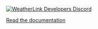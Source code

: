 [![WeatherLink Developers Discord](https://img.shields.io/discord/882722161641554021?color=blue&label=chat&style=flat-square)](https://weatherlink.github.io/v2-api/discord)

[Read the documentation](https://weatherlink.github.io/real-time-data-feed/)
